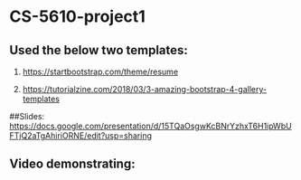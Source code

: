 # CS-5610-project1

## Used the below two templates:

1. https://startbootstrap.com/theme/resume

2. https://tutorialzine.com/2018/03/3-amazing-bootstrap-4-gallery-templates


##Slides: https://docs.google.com/presentation/d/15TQaOsgwKcBNrYzhxT6H1ipWbUFTjQ2aTgAhiriORNE/edit?usp=sharing

## Video demonstrating: 

